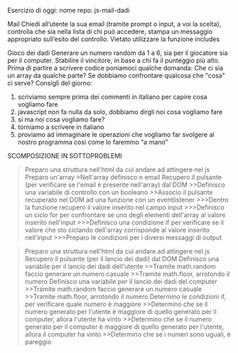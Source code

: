 Esercizio di oggi:
nome repo: js-mail-dadi
<!-- ESERCIZIO 1 MAIL-->
Mail
Chiedi all’utente la sua email (tramite prompt o input, a voi la scelta),
controlla che sia nella lista di chi può accedere,
stampa un messaggio appropriato sull’esito del controllo.
Vietato utilizzare la funzione includes
<!-- ESERCIZIO 2 DADI-->
Gioco dei dadi
Generare un numero random da 1 a 6, sia per il giocatore sia per il computer.
Stabilire il vincitore, in base a chi fa il punteggio più alto.
Prima di partire a scrivere codice poniamoci qualche domanda:
Che ci sia un array da qualche parte?
Se dobbiamo confrontare qualcosa che "cosa" ci serve?
Consigli del giorno:
1. scriviamo sempre prima dei commenti in italiano per capire cosa vogliamo fare
2. javascript non fa nulla da solo, dobbiamo dirgli noi cosa vogliamo fare
3. si ma noi cosa vogliamo fare?
4. torniamo a scrivere in italiano
5. proviamo ad immaginare le operazioni che vogliamo far svolgere al nostro programma così come lo faremmo "a mano"

SCOMPOSIZIONE IN SOTTOPROBLEMI
<!-- MAIL -->
>Preparo una struttura nell'html da cui andare ad attingere nel js
>Preparo un'array
    >Nell'array definisco n email
>Recupero il pulsante (per verificare se l'email è presente nell'array) dal DOM
    >>Definisco una variabile di controllo con un booleano 
    >>Associo il pulsante recuperato nel DOM ad una funzione con un eventlistener
        >>>Dentro la funzione recupero il valore inserito nel campo input 
        >>>Definisco un ciclo for per confrontare se uno degli elementi dell'array al valore inserito nell'input 
        >>>Definisco una condizione if per verificare se il valore che sto ciclando dell'array corrisponde al valore inserito nell'input
        >>>Preparo le condizioni per i diversi messaggi di output 
<!-- DADI -->
>Preparo una struttura nell'html da cui andare ad attingere nel js
>Recupero il pulsante (per il lancio dei dadi) dal DOM
>Definisco una variabile per il lancio dei dadi dell'utente
    >>Tramite math.random faccio generare un numero casuale
    >>Tramite math.floor, arrotondo il numero
>Definisco una variabile per il lancio dei dadi del computer
    >>Tramite math.random faccio generare un numero casuale
    >>Tramite math.floor, arrotondo il numero
>Determino le condizioni if, per verificare quale numero è maggiore 
    >>Determino che se il numero generato per l'utente è maggiore di quello generato per il computer, allora l'utente ha vinto 
    >>Determino che se il numero generato per il computer è maggiore di quello generato per l'utente, allora il computer ha vinto 
    >>Determino che se i numeri sono uguali, è pareggio 
     